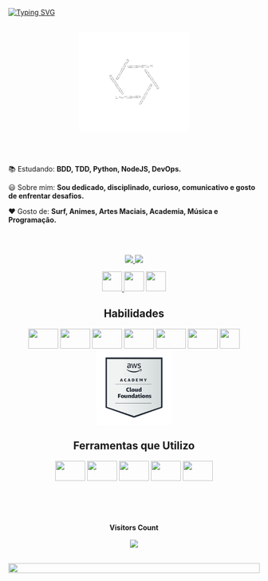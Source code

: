 
[![Typing SVG](https://readme-typing-svg.herokuapp.com/?color=fff&size=35&center=true&vCenter=true&width=1000&duration=3000&lines=Olá!+Meu+nome+é+Cauã+Marinho+de+Sousa;Tenho+19+anos;Back-End+Developer;Seja+bem+vindo+ao+meu+perfil!:%29)](https://git.io/typing-svg)
<div align="center">
<br>
<img align="center" height = "200" width="220"style="display: inline_block" src="https://github.com/MarinhoCM/MarinhoCM/blob/main/git.gif"></img>
</div>
<br>
<br>
<br>
    <p align = "left">📚 Estudando: <strong>BDD, TDD, Python, NodeJS, DevOps.</strong></p>
    <p align = "left">😃 Sobre mim: <strong>Sou dedicado, disciplinado, curioso, comunicativo e gosto de enfrentar desafios.</strong></p>
    <p align = "left">❤ Gosto de: <strong>Surf, Animes, Artes Maciais, Academia, Música e Programação.</strong></p>
<br>
<br>
<p align="center">
	<a href="https://github.com/MarinhoCM/"> 
	<img height = "166em" src = "https://github-readme-stats.vercel.app/api?username=MarinhoCM&layout=show_icons=true&theme=dark"/>
	<a href="https://github.com/MarinhoCM/"> 
	<img height = "166em" src = "https://github-readme-stats.vercel.app/api/top-langs/?username=MarinhoCM&layout=compact&langs_count=7&theme=dark" />
</p> 

<div align="center">
  <a href="https://www.instagram.com/cauamarinho0/" target="_blank"> 
    <img height="40" width="40" src = "https://camo.githubusercontent.com/c9dacf0f25a1489fdbc6c0d2b41cda58b77fa210a13a886d6f99e027adfbd358/68747470733a2f2f6564656e742e6769746875622e696f2f537570657254696e7949636f6e732f696d616765732f7376672f696e7374616772616d2e737667"target =" _ blank ">
  </a> 
<a href="https://www.facebook.com/profile.php?id=100014051114835" target="_blank"> <img height="40" width="40" src = "https://camo.githubusercontent.com/8f245234577766478eaf3ee72b0615e99bb9ef3eaa56e1c37f75692811181d5c/68747470733a2f2f6564656e742e6769746875622e696f2f537570657254696e7949636f6e732f696d616765732f7376672f66616365626f6f6b2e737667"target =" _ blank "></a> 
<a href=
   "https://www.linkedin.com/in/cau%C3%A3-marinho-de-sousa-499a4723a" 
   target="_blank">
  <img  height="40" width="40" src = "https://cdn.jsdelivr.net/gh/devicons/devicon/icons/linkedin/linkedin-original.svg"
     target =" _ blank "></a> 
<br>
  <h2>
    Habilidades
  </h2>

<img height="40" width="60" src ="https://cdn.jsdelivr.net/gh/devicons/devicon/icons/java/java-original-wordmark.svg">
<img height="40" width="60" src ="https://cdn.jsdelivr.net/gh/devicons/devicon/icons/mysql/mysql-original-wordmark.svg">
<img height="40" width="60" src ="https://cdn.jsdelivr.net/gh/devicons/devicon/icons/php/php-original.svg">
<img height="40" width="60" src="https://cdn.jsdelivr.net/gh/devicons/devicon/icons/python/python-original.svg" />
<img height="40" width="60" src="https://cdn.jsdelivr.net/gh/devicons/devicon/icons/git/git-plain.svg" />
<img height="40" width="60" src="https://cdn.jsdelivr.net/gh/devicons/devicon/icons/cakephp/cakephp-original.svg"/>
<img height="40" width="40" src="https://user-images.githubusercontent.com/54821932/135734552-aa00d62e-973b-4280-8017-c2ecc13e3692.png"/><br>

<img align="center" height="150" width="150" src="https://github.com/MarinhoCM/MarinhoCM/blob/main/aws-academy-graduate-aws-academy-cloud-foundations.png"/>
<br>
<b><h2>Ferramentas que Utilizo</h2></b>
<img height="40" width="60" src = "https://camo.githubusercontent.com/3913c59c7057f9c9a7f79d63c9753930e69790c8f90fbb375a78686e96165d29/68747470733a2f2f6564656e742e6769746875622e696f2f537570657254696e7949636f6e732f696d616765732f7376672f76697375616c73747564696f636f64652e737667">
<img height="40" width="60" src = "https://camo.githubusercontent.com/2149a07e09a12ecfee1e97d8a8531ff3e477868266f0ff5c1c0348cd5306bd2c/68747470733a2f2f6564656e742e6769746875622e696f2f537570657254696e7949636f6e732f696d616765732f7376672f7375626c696d65746578742e737667">
<img height="40" width="60" src="https://cdn.jsdelivr.net/gh/devicons/devicon/icons/postgresql/postgresql-plain-wordmark.svg" />
<img height="40" width="60" src="https://cdn.jsdelivr.net/gh/devicons/devicon/icons/pycharm/pycharm-original.svg" />
<img height="40" width="60" src ="https://cdn.jsdelivr.net/gh/devicons/devicon/icons/anaconda/anaconda-original.svg" /><br><br>
 
<br>
<br>
<div align="center">
<br><p align="centre"><b>Visitors Count</b></p>  
<p align="center"><img align="center" src="https://profile-counter.glitch.me/{MarinhoCM}/count.svg" /></p> 
<br></div>
<img width=100% height="60%" src="https://capsule-render.vercel.app/api?type=waving&color=000000height=120&section=footer"/>
